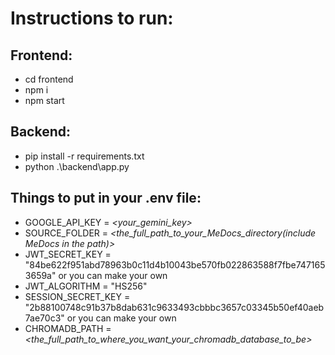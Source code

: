 # Instructions to run:

## Frontend:
- cd frontend
- npm i
- npm start

## Backend:
- pip install -r requirements.txt
- python .\backend\app.py


## Things to put in your .env file:
- GOOGLE_API_KEY = *<your_gemini_key>*
- SOURCE_FOLDER = *<the_full_path_to_your_MeDocs_directory(include MeDocs in the path)>*
- JWT_SECRET_KEY = "84be622f951abd78963b0c11d4b10043be570fb022863588f7fbe7471653659a" or you can make your own
- JWT_ALGORITHM = "HS256"
- SESSION_SECRET_KEY = "2b88100748c91b37b8dab631c9633493cbbbc3657c03345b50ef40aeb7ae70c3" or you can make your own
- CHROMADB_PATH = *<the_full_path_to_where_you_want_your_chromadb_database_to_be>*
